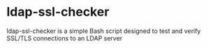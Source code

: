 # ldap-ssl-checker
ldap-ssl-checker is a simple Bash script designed to test and verify SSL/TLS connections to an LDAP server
